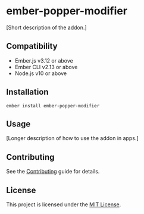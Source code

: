 # ember-popper-modifier

[Short description of the addon.]

## Compatibility

- Ember.js v3.12 or above
- Ember CLI v2.13 or above
- Node.js v10 or above

## Installation

```
ember install ember-popper-modifier
```

## Usage

[Longer description of how to use the addon in apps.]

## Contributing

See the [Contributing](CONTRIBUTING.md) guide for details.

## License

This project is licensed under the [MIT License](LICENSE.md).
